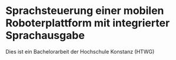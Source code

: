 # Sprachsteuerung einer mobilen Roboterplattform mit integrierter Sprachausgabe

Dies ist ein Bachelorarbeit der Hochschule Konstanz (HTWG)
